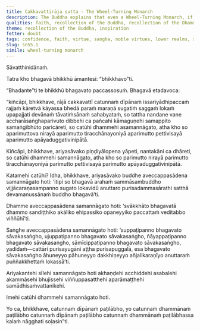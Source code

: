 ```yaml
---
title: Cakkavattirāja sutta - The Wheel-Turning Monarch
description: The Buddha explains that even a Wheel-Turning Monarch, if not endowed with four qualities, is not freed from hell, the animal realm, the ghost realm, and the lower realms. On the other hand, a noble disciple, endowed with four qualities, is freed from these states.
qualities: faith, recollection of the Buddha, recollection of the Dhamma, recollection of the Saṅgha, ethical conduct, attachment
theme: recollection of the Buddha, inspiration
fetter: doubt
tags: confidence, faith, virtue, sangha, noble virtues, lower realms, sn, sn45-56, sn55
slug: sn55.1
simile: wheel-turning monarch
---
```


Sāvatthinidānaṁ.

Tatra kho bhagavā bhikkhū āmantesi: “bhikkhavo”ti.

“Bhadante”ti te bhikkhū bhagavato paccassosuṁ. Bhagavā etadavoca:

“kiñcāpi, bhikkhave, rājā cakkavattī catunnaṁ dīpānaṁ issariyādhipaccaṁ rajjaṁ kāretvā kāyassa bhedā paraṁ maraṇā sugatiṁ saggaṁ lokaṁ upapajjati devānaṁ tāvatiṁsānaṁ sahabyataṁ, so tattha nandane vane accharāsaṅghaparivuto dibbehi ca pañcahi kāmaguṇehi samappito samaṅgībhūto paricāreti, so catūhi dhammehi asamannāgato, atha kho so aparimuttova nirayā aparimutto tiracchānayoniyā aparimutto pettivisayā aparimutto apāyaduggativinipātā.

Kiñcāpi, bhikkhave, ariyasāvako piṇḍiyālopena yāpeti, nantakāni ca dhāreti, so catūhi dhammehi samannāgato, atha kho so parimutto nirayā parimutto tiracchānayoniyā parimutto pettivisayā parimutto apāyaduggativinipātā.

Katamehi catūhi? Idha, bhikkhave, ariyasāvako buddhe aveccappasādena samannāgato hoti: ‘itipi so bhagavā arahaṁ sammāsambuddho vijjācaraṇasampanno sugato lokavidū anuttaro purisadammasārathi satthā devamanussānaṁ buddho bhagavā’ti.

Dhamme aveccappasādena samannāgato hoti: ‘svākkhāto bhagavatā dhammo sandiṭṭhiko akāliko ehipassiko opaneyyiko paccattaṁ veditabbo viññūhī’ti.

Saṅghe aveccappasādena samannāgato hoti: ‘suppaṭipanno bhagavato sāvakasaṅgho, ujuppaṭipanno bhagavato sāvakasaṅgho, ñāyappaṭipanno bhagavato sāvakasaṅgho, sāmīcippaṭipanno bhagavato sāvakasaṅgho, yadidaṁ—cattāri purisayugāni aṭṭha purisapuggalā, esa bhagavato sāvakasaṅgho āhuneyyo pāhuneyyo dakkhiṇeyyo añjalikaraṇīyo anuttaraṁ puññakkhettaṁ lokassā’ti.

Ariyakantehi sīlehi samannāgato hoti akhaṇḍehi acchiddehi asabalehi akammāsehi bhujissehi viññuppasatthehi aparāmaṭṭhehi samādhisaṁvattanikehi.

Imehi catūhi dhammehi samannāgato hoti.

Yo ca, bhikkhave, catunnaṁ dīpānaṁ paṭilābho, yo catunnaṁ dhammānaṁ paṭilābho catunnaṁ dīpānaṁ paṭilābho catunnaṁ dhammānaṁ paṭilābhassa kalaṁ nāgghati soḷasin”ti.

